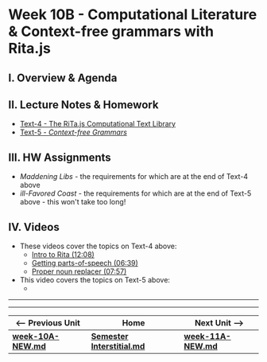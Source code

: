 # Week 10B - Computational Literature & Context-free grammars with Rita.js

## I. Overview & Agenda

## II. Lecture Notes & Homework

- [Text-4 - The RiTa.js Computational Text Library](https://github.com/tonethar/IGME-330-Master/blob/master/notes/text-4.md)
- [Text-5 - *Context-free Grammars*](https://github.com/tonethar/IGME-330-Master/blob/master/notes/text-5.md)

## III. HW Assignments

- *Maddening Libs* - the requirements for which are at the end of Text-4 above
- *ill-Favored Coast* - the requirements for which are at the end of Text-5 above - this won't take too long!

## IV. Videos

- These videos cover the topics on Text-4 above:
  - [Intro to Rita (12:08)](https://video.rit.edu/Watch/rita-js-1-intro)
  - [Getting parts-of-speech (06:39)](https://video.rit.edu/Watch/rita-js-2-getting-parts-of-speech)
  - [Proper noun replacer (07:57)](https://video.rit.edu/Watch/rita-js-3-proper-noun-replacer)
- This video covers the topics on Text-5 above:
  - []()

<hr><hr>

| <-- Previous Unit | Home | Next Unit -->
| --- | --- | --- 
| [**week-10A-NEW.md**](week-10A-NEW.md)    |  [**Semester Interstitial.md**](interstitial.md) | [**week-11A-NEW.md**](week-11A-NEW.md)

